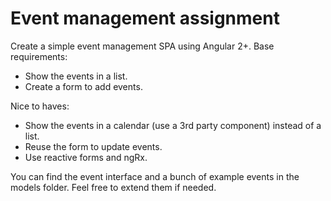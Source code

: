 # Event management assignment

Create a simple event management SPA using Angular 2+. Base requirements:
- Show the events in a list.
- Create a form to add events.

Nice to haves:
- Show the events in a calendar (use a 3rd party component) instead of a list.
- Reuse the form to update events.
- Use reactive forms and ngRx.

You can find the event interface and a bunch of example events in the models folder. Feel free to extend them if needed.